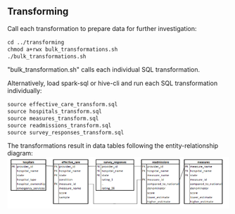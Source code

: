 ## Transforming
Call each transformation to prepare data for further investigation:
```
cd ../transforming
chmod a+rwx bulk_transformations.sh
./bulk_transformations.sh
```
"bulk_transformation.sh" calls each individual SQL transformation.

Alternatively, load spark-sql or hive-cli and run each SQL transformation individually:
```
source effective_care_transform.sql
source hospitals_transform.sql
source measures_transform.sql
source readmissions_transform.sql
source survey_responses_transform.sql
```

The transformations result in data tables following the entity-relationship diagram:
![ER Diagram](/loading_and_modeling/ER-diagram.png)

